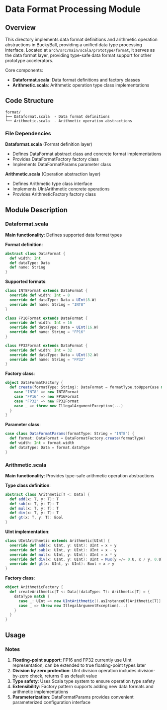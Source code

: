 # Data Format Processing Module

## Overview

This directory implements data format definitions and arithmetic operation abstractions in BuckyBall, providing a unified data type processing interface. Located at `arch/src/main/scala/prototype/format`, it serves as the data format layer, providing type-safe data format support for other prototype accelerators.

Core components:
- **Dataformat.scala**: Data format definitions and factory classes
- **Arithmetic.scala**: Arithmetic operation type class implementations

## Code Structure

```
format/
├── Dataformat.scala  - Data format definitions
└── Arithmetic.scala  - Arithmetic operation abstractions
```

### File Dependencies

**Dataformat.scala** (Format definition layer)
- Defines DataFormat abstract class and concrete format implementations
- Provides DataFormatFactory factory class
- Implements DataFormatParams parameter class

**Arithmetic.scala** (Operation abstraction layer)
- Defines Arithmetic type class interface
- Implements UIntArithmetic concrete operations
- Provides ArithmeticFactory factory class

## Module Description

### Dataformat.scala

**Main functionality**: Defines supported data format types

**Format definition**:
```scala
abstract class DataFormat {
  def width: Int
  def dataType: Data
  def name: String
}
```

**Supported formats**:
```scala
class INT8Format extends DataFormat {
  override def width: Int = 8
  override def dataType: Data = UInt(8.W)
  override def name: String = "INT8"
}

class FP16Format extends DataFormat {
  override def width: Int = 16
  override def dataType: Data = UInt(16.W)
  override def name: String = "FP16"
}

class FP32Format extends DataFormat {
  override def width: Int = 32
  override def dataType: Data = UInt(32.W)
  override def name: String = "FP32"
}
```

**Factory class**:
```scala
object DataFormatFactory {
  def create(formatType: String): DataFormat = formatType.toUpperCase match {
    case "INT8" => new INT8Format
    case "FP16" => new FP16Format
    case "FP32" => new FP32Format
    case _ => throw new IllegalArgumentException(...)
  }
}
```

**Parameter class**:
```scala
case class DataFormatParams(formatType: String = "INT8") {
  def format: DataFormat = DataFormatFactory.create(formatType)
  def width: Int = format.width
  def dataType: Data = format.dataType
}
```

### Arithmetic.scala

**Main functionality**: Provides type-safe arithmetic operation abstractions

**Type class definition**:
```scala
abstract class Arithmetic[T <: Data] {
  def add(x: T, y: T): T
  def sub(x: T, y: T): T
  def mul(x: T, y: T): T
  def div(x: T, y: T): T
  def gt(x: T, y: T): Bool
}
```

**UInt implementation**:
```scala
class UIntArithmetic extends Arithmetic[UInt] {
  override def add(x: UInt, y: UInt): UInt = x + y
  override def sub(x: UInt, y: UInt): UInt = x - y
  override def mul(x: UInt, y: UInt): UInt = x * y
  override def div(x: UInt, y: UInt): UInt = Mux(y =/= 0.U, x / y, 0.U)
  override def gt(x: UInt, y: UInt): Bool = x > y
}
```

**Factory class**:
```scala
object ArithmeticFactory {
  def createArithmetic[T <: Data](dataType: T): Arithmetic[T] = {
    dataType match {
      case _: UInt => new UIntArithmetic().asInstanceOf[Arithmetic[T]]
      case _ => throw new IllegalArgumentException(...)
    }
  }
}
```

## Usage

### Notes

1. **Floating-point support**: FP16 and FP32 currently use UInt representation, can be extended to true floating-point types later
2. **Division by zero protection**: UInt division operation includes division-by-zero check, returns 0 as default value
3. **Type safety**: Uses Scala type system to ensure operation type safety
4. **Extensibility**: Factory pattern supports adding new data formats and arithmetic implementations
5. **Parameterization**: DataFormatParams provides convenient parameterized configuration interface
